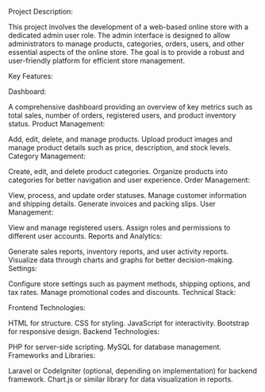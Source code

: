 Project Description:

This project involves the development of a web-based online store with a dedicated admin user role. The admin interface is designed to allow administrators to manage products, categories, orders, users, and other essential aspects of the online store. The goal is to provide a robust and user-friendly platform for efficient store management.

Key Features:

Dashboard:

A comprehensive dashboard providing an overview of key metrics such as total sales, number of orders, registered users, and product inventory status.
Product Management:

Add, edit, delete, and manage products.
Upload product images and manage product details such as price, description, and stock levels.
Category Management:

Create, edit, and delete product categories.
Organize products into categories for better navigation and user experience.
Order Management:

View, process, and update order statuses.
Manage customer information and shipping details.
Generate invoices and packing slips.
User Management:

View and manage registered users.
Assign roles and permissions to different user accounts.
Reports and Analytics:

Generate sales reports, inventory reports, and user activity reports.
Visualize data through charts and graphs for better decision-making.
Settings:

Configure store settings such as payment methods, shipping options, and tax rates.
Manage promotional codes and discounts.
Technical Stack:

Frontend Technologies:

HTML for structure.
CSS for styling.
JavaScript for interactivity.
Bootstrap for responsive design.
Backend Technologies:

PHP for server-side scripting.
MySQL for database management.
Frameworks and Libraries:

Laravel or CodeIgniter (optional, depending on implementation) for backend framework.
Chart.js or similar library for data visualization in reports.
